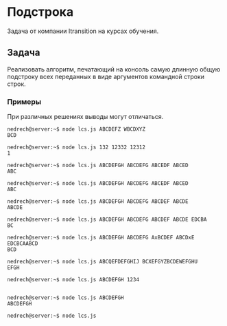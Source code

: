 # Подстрока
Задача от компании Itransition на курсах обучения.
## Задача
Реализовать алгоритм, печатающий на консоль самую длинную общую подстроку всех переданных в виде аргументов командной строки строк.
### Примеры
При различных решениях выводы могут отличаться.
```console
nedrech@server:~$ node lcs.js ABCDEFZ WBCDXYZ
BCD
```
```console
nedrech@server:~$ node lcs.js 132 12332 12312
1
```
```console
nedrech@server:~$ node lcs.js ABCDEFGH ABCDEFG ABCEDF ABCED
ABC
```
```console
nedrech@server:~$ node lcs.js ABCDEFGH ABCDEFG ABCEDF ABCED
ABC
```
```console
nedrech@server:~$ node lcs.js ABCDEFGH ABCDEFG ABCDEF ABCDE
ABCDE
```
```console
nedrech@server:~$ node lcs.js ABCDEFGH ABCDEFG ABCDEF ABCDE EDCBA
BC
```
```console
nedrech@server:~$ node lcs.js ABCDEFGH ABCDEFG AxBCDEF ABCDxE EDCBCAABCD
BCD
```
```console
nedrech@server:~$ node lcs.js ABCQEFDEFGHIJ BCXEFGYZBCDEWEFGHU
EFGH
```
```console
nedrech@server:~$ node lcs.js ABCDEFGH 1234


```
```console
nedrech@server:~$ node lcs.js ABCDEFGH
ABCDEFGH
```
```console
nedrech@server:~$ node lcs.js


```
